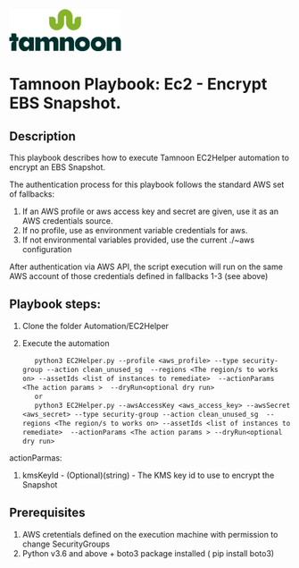 
<img src="../../images/icons/Tamnoon.png" width="200"/>

# Tamnoon Playbook: Ec2 - Encrypt EBS Snapshot.

## Description
This playbook describes how to execute Tamnoon EC2Helper automation to encrypt an EBS Snapshot.

The authentication process for this playbook follows the standard AWS set of fallbacks:
1. If an AWS profile or aws access key and secret are given, use it as an AWS credentials source.
2. If no profile, use as environment variable credentials for aws.
3. If not environmental variables provided, use the current ./~aws configuration

After authentication via AWS API, the script execution will run on the same AWS account of those credentials defined in fallbacks 1-3 (see above)

## Playbook steps:
1. Clone the folder Automation/EC2Helper
2. Execute the automation 
 
          python3 EC2Helper.py --profile <aws_profile> --type security-group --action clean_unused_sg  --regions <The region/s to works on> --assetIds <list of instances to remediate>  --actionParams <The action params >  --dryRun<optional dry run>
          or 
          python3 EC2Helper.py --awsAccessKey <aws_access_key> --awsSecret <aws_secret> --type security-group --action clean_unused_sg  --regions <The region/s to works on> --assetIds <list of instances to remediate>  --actionParams <The action params > --dryRun<optional dry run>


actionParmas:
1. kmsKeyId - (Optional)(string) - The KMS key id to use to encrypt the Snapshot



## Prerequisites 
1. AWS cretentials defined on the execution machine with permission to change SecurityGroups
2. Python v3.6  and above + boto3 package installed ( pip install boto3)


